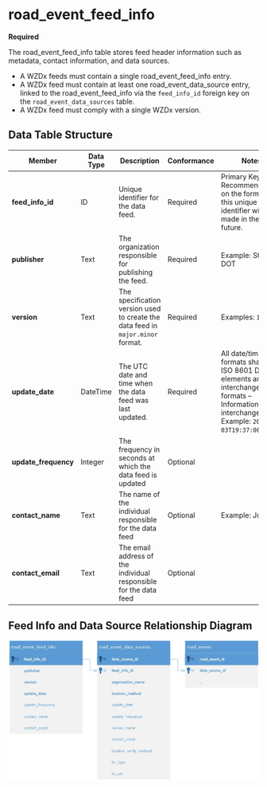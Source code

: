 # road_event_feed_info
**Required**

The road_event_feed_info table stores feed header information such as metadata, contact information, and data sources.

- A WZDx feeds must contain a single road_event_feed_info entry.
- A WZDx feed must contain at least one road_event_data_source entry, linked to the road_event_feed_info via the `feed_info_id` foreign key on the `road_event_data_sources` table.
- A WZDx feed must comply with a single WZDx version.

## Data Table Structure
Member | Data Type | Description | Conformance | Notes
---------- | --------- | ---------------- | ----------- | -----
**feed_info_id** |	ID |	Unique identifier for the data feed. | Required | Primary Key Recommendations on the format of this unique identifier will be made in the future. | 
**publisher** | Text | The organization responsible for publishing the feed. | Required | Example: State DOT
**version** | Text | The specification version used to create the data feed in `major.minor` format. | Required | Examples: `1.1`, `2.0`
**update_date** |	DateTime | The UTC date and time when the data feed was last updated. |	Required | All date/time formats shall use ISO 8601 Data elements and interchange formats – Information interchange. Example: `2016-11-03T19:37:00Z`
**update_frequency** | Integer | The frequency in seconds at which the data feed is updated | Optional | 
**contact_name** | Text | The name of the individual responsible for the data feed | Optional | Example: Jo Help
**contact_email** | Text  | The email address of the individual responsible for the data feed | Optional |

## Feed Info and Data Source Relationship Diagram
![Image metadata model](/images/feed_source_event_relationship.jpg)
